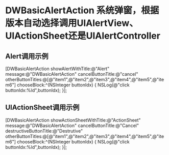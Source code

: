 # DWBasicAlertAction 系统弹窗，根据版本自动选择调用UIAlertView、UIActionSheet还是UIAlertController

## Alert调用示例
[DWBasicAlertAction showAlertWithTitle:@"Alert" message:@"DWBasicAlertAction" cancelButtonTitle:@"cancel" otherButtonTitles:@[@"item1",@"item2",@"item3",@"item4",@"item5",@"item6"]  chooseBlock:^(NSInteger buttonIdx) {
	NSLog(@"click buttonIdx:%ld",buttonIdx);
}];

## UIActionSheet调用示例
[DWBasicAlertAction showActionSheetWithTitle:@"ActionSheet" message:@"DWBasicAlertAction" cancelButtonTitle:@"Cancel" destructiveButtonTitle:@"Destrutive" otherButtonTitles:@[@"item1",@"item2",@"item3",@"item4",@"item5",@"item6"] chooseBlock:^(NSInteger buttonIdx) {
	NSLog(@"click buttonIdx:%ld",buttonIdx);
}];
